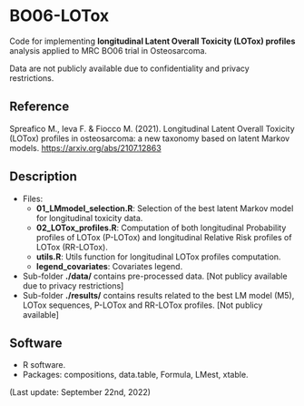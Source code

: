 # BO06-LOTox

Code for implementing **longitudinal Latent Overall Toxicity (LOTox) profiles** analysis applied to MRC BO06 trial in Osteosarcoma.

Data are not publicly available due to confidentiality and privacy restrictions.

## Reference

Spreafico M., Ieva F. & Fiocco M. (2021). Longitudinal Latent Overall Toxicity (LOTox) profiles in osteosarcoma: a new taxonomy based on latent Markov models. https://arxiv.org/abs/2107.12863

## Description

- Files:
  - **01_LMmodel_selection.R**: Selection of the best latent Markov model for longitudinal toxicity data.
  - **02_LOTox_profiles.R**: Computation of both longitudinal Probability profiles of LOTox (P-LOTox) and longitudinal Relative Risk profiles of LOTox (RR-LOTox).
  - **utils.R**: Utils function for longitudinal LOTox profiles computation.
  - **legend_covariates**: Covariates legend.
- Sub-folder **./data/** contains pre-processed data. [Not publicy available due to privacy restrictions]
- Sub-folder **./results/** contains results related to the best LM model (M5), LOTox sequences, P-LOTox and RR-LOTox profiles. [Not publicy available]


## Software
- R software.
- Packages: compositions, data.table, Formula, LMest, xtable.

(Last update: September 22nd, 2022)

